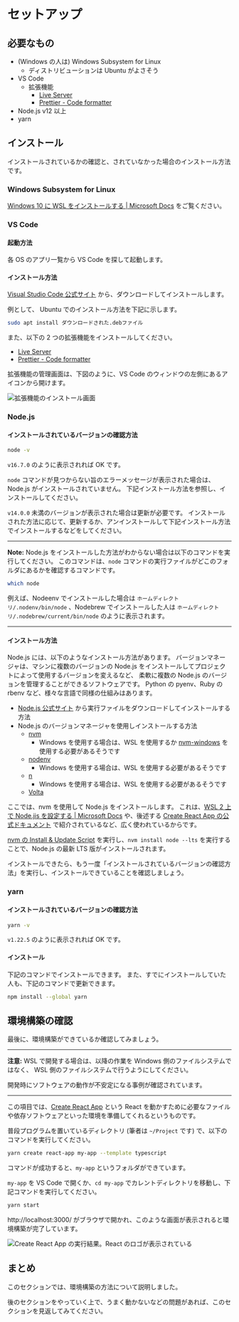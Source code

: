 # セットアップ

## 必要なもの

- (Windows の人は) Windows Subsystem for Linux
  - ディストリビューションは Ubuntu がよさそう
- VS Code
  - 拡張機能
    - [Live Server](https://marketplace.visualstudio.com/items?itemName=ritwickdey.LiveServer)
    - [Prettier \- Code formatter](https://marketplace.visualstudio.com/items?itemName=esbenp.prettier-vscode)
- Node.js v12 以上
- yarn

## インストール

インストールされているかの確認と、されていなかった場合のインストール方法です。

### Windows Subsystem for Linux

[Windows 10 に WSL をインストールする \| Microsoft Docs](https://docs.microsoft.com/ja-jp/windows/wsl/install-win10) をご覧ください。

### VS Code

#### 起動方法

各 OS のアプリ一覧から VS Code を探して起動します。

#### インストール方法

[Visual Studio Code 公式サイト](https://code.visualstudio.com/) から、ダウンロードしてインストールします。

例として、 Ubuntu でのインストール方法を下記に示します。

```bash
sudo apt install ダウンロードされた.debファイル
```

また、以下の 2 つの拡張機能をインストールしてください。

- [Live Server](https://marketplace.visualstudio.com/items?itemName=ritwickdey.LiveServer)
- [Prettier \- Code formatter](https://marketplace.visualstudio.com/items?itemName=esbenp.prettier-vscode)

拡張機能の管理画面は、下図のように、VS Code のウィンドウの左側にあるアイコンから開けます。

![拡張機能のインストール画面](./img/00-setup/ext.png)

### Node.js

#### インストールされているバージョンの確認方法

```bash
node -v
```

`v16.7.0` のように表示されれば OK です。

`node` コマンドが見つからない旨のエラーメッセージが表示された場合は、Node.js がインストールされていません。
下記インストール方法を参照し、インストールしてください。

`v14.0.0` 未満のバージョンが表示された場合は更新が必要です。
インストールされた方法に応じて、更新するか、アンインストールして下記インストール方法でインストールするなどをしてください。

---

**Note:** Node.js をインストールした方法がわからない場合は以下のコマンドを実行してください。
このコマンドは、`node` コマンドの実行ファイルがどこのフォルダにあるかを確認するコマンドです。

```sh
which node
```

例えば、Nodeenv でインストールした場合は `ホームディレクトリ/.nodenv/bin/node` 、Nodebrew でインストールした人は `ホームディレクトリ/.nodebrew/current/bin/node` のように表示されます。

---

#### インストール方法

Node.js には、以下のようなインストール方法があります。
バージョンマネージャは、マシンに複数のバージョンの Node.js をインストールしてプロジェクトによって使用するバージョンを変えるなど、
柔軟に複数の Node.js のバージョンを管理することができるソフトウェアです。
Python の pyenv、Ruby の rbenv など、様々な言語で同様の仕組みはあります。

- [Node.js 公式サイト](https://nodejs.org/ja/) から実行ファイルをダウンロードしてインストールする方法
- Node.js のバージョンマネージャを使用しインストールする方法
  - [nvm](https://github.com/nvm-sh/nvm)
    - Windows を使用する場合は、WSL を使用するか [nvm-windows](https://github.com/coreybutler/nvm-windows) を使用する必要があるそうです
  - [nodenv](https://github.com/nodenv/nodenv)
    - Windows を使用する場合は、WSL を使用する必要があるそうです
  - [n](https://github.com/tj/n)
    - Windows を使用する場合は、WSL を使用する必要があるそうです
  - [Volta](https://volta.sh/)

ここでは、nvm を使用して Node.js をインストールします。
これは、[WSL 2 上で Node\.jis を設定する \| Microsoft Docs](https://docs.microsoft.com/ja-jp/windows/dev-environment/javascript/nodejs-on-wsl) や、後述する [Create React App の公式ドキュメント](https://create-react-app.dev/docs/getting-started#creating-an-app) で紹介されているなど、広く使われているからです。

[nvm の Install & Update Script](https://github.com/nvm-sh/nvm#install--update-script) を実行し、`nvm install node --lts` を実行することで、Node.js の最新 LTS 版がインストールされます。

インストールできたら、もう一度「インストールされているバージョンの確認方法」を実行し、インストールできていることを確認しましょう。

### yarn

#### インストールされているバージョンの確認方法

```bash
yarn -v
```

`v1.22.5` のように表示されれば OK です。

#### インストール

下記のコマンドでインストールできます。
また、すでにインストールしていた人も、下記のコマンドで更新できます。

```bash
npm install --global yarn
```

## 環境構築の確認

最後に、環境構築ができているか確認してみましょう。

---

**注意:** WSL で開発する場合は、以降の作業を Windows 側のファイルシステムではなく、 WSL 側のファイルシステムで行うようにしてください。

開発時にソフトウェアの動作が不安定になる事例が確認されています。

---

この項目では、[Create React App](https://create-react-app.dev/) という React を動かすために必要なファイルや依存ソフトウェアといった環境を準備してくれるというものです。

普段プログラムを置いているディレクトリ (筆者は `~/Project` です) で、以下のコマンドを実行してください。

```sh
yarn create react-app my-app --template typescript
```

コマンドが成功すると、`my-app` というフォルダができています。

`my-app` を VS Code で開くか、`cd my-app` でカレントディレクトリを移動し、下記コマンドを実行してください。

```sh
yarn start
```

http://localhost:3000/ がブラウザで開かれ、このような画面が表示されると環境構築が完了しています。

![Create React App の実行結果。React のロゴが表示されている](img/00-setup/create-react-app.png)

## まとめ

このセクションでは、環境構築の方法について説明しました。

後のセクションをやっていく上で、うまく動かないなどの問題があれば、このセクションを見返してみてください。
